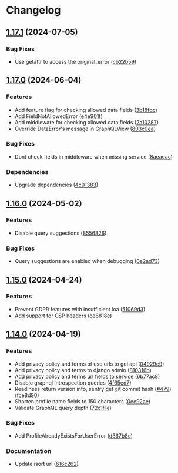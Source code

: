 # Changelog

## [1.17.1](https://github.com/City-of-Helsinki/open-city-profile/compare/open-city-profile-v1.17.0...open-city-profile-v1.17.1) (2024-07-05)


### Bug Fixes

* Use getattr to access the original_error ([cb22b59](https://github.com/City-of-Helsinki/open-city-profile/commit/cb22b594fd39370f1d180ef650f7ea002b9be524))

## [1.17.0](https://github.com/City-of-Helsinki/open-city-profile/compare/open-city-profile-v1.16.0...open-city-profile-v1.17.0) (2024-06-04)


### Features

* Add feature flag for checking allowed data fields ([3b18fbc](https://github.com/City-of-Helsinki/open-city-profile/commit/3b18fbceab4d941fe59a1fa0fc94009cdc1c0def))
* Add FieldNotAllowedError ([e4e901f](https://github.com/City-of-Helsinki/open-city-profile/commit/e4e901f66d56b19055a8b09fc5e92443d2bedd23))
* Add middleware for checking allowed data fields ([2a10287](https://github.com/City-of-Helsinki/open-city-profile/commit/2a1028764aa514efddf02958e512106f6d7952ee))
* Override DataError's message in GraphQLView ([803c0ea](https://github.com/City-of-Helsinki/open-city-profile/commit/803c0eade7c4cca8ac6c373b79c08b5b1c243ed6))


### Bug Fixes

* Dont check fields in middleware when missing service ([8aeaeac](https://github.com/City-of-Helsinki/open-city-profile/commit/8aeaeacaba1fd5e75c60d0a8562367e590824a71))


### Dependencies

* Upgrade dependencies ([4c01383](https://github.com/City-of-Helsinki/open-city-profile/commit/4c01383fa28dc7ecd5119789b9c701bd8d4c9d02))

## [1.16.0](https://github.com/City-of-Helsinki/open-city-profile/compare/open-city-profile-v1.15.0...open-city-profile-v1.16.0) (2024-05-02)


### Features

* Disable query suggestions ([8556826](https://github.com/City-of-Helsinki/open-city-profile/commit/85568265501c2fa7b2e2302bf8fa2594754a872f))


### Bug Fixes

* Query suggestions are enabled when debugging ([0e2ad73](https://github.com/City-of-Helsinki/open-city-profile/commit/0e2ad73c7076d0c63f25cfec476a236d53bf4cab))

## [1.15.0](https://github.com/City-of-Helsinki/open-city-profile/compare/open-city-profile-v1.14.0...open-city-profile-v1.15.0) (2024-04-24)


### Features

* Prevent GDPR features with insufficient loa ([51069d3](https://github.com/City-of-Helsinki/open-city-profile/commit/51069d33a5829686c5c82c47ae91503374bdddee))
* Add support for CSP headers ([ce8818e](https://github.com/City-of-Helsinki/open-city-profile/commit/ce8818e94697cec5228868034339121202fded9a))


## [1.14.0](https://github.com/City-of-Helsinki/open-city-profile/compare/open-city-profile-v1.13.1...open-city-profile-v1.14.0) (2024-04-19)


### Features

* Add privacy policy and terms of use urls to gql api ([04929c9](https://github.com/City-of-Helsinki/open-city-profile/commit/04929c92e889b0e8e8c280a9ddcb972fe75d5bbc))
* Add privacy policy and terms to django admin ([810316b](https://github.com/City-of-Helsinki/open-city-profile/commit/810316bd9e710da0cad369a0611405deacde93d3))
* Add privacy policy and terms url fields to service ([6b77ac8](https://github.com/City-of-Helsinki/open-city-profile/commit/6b77ac89302fd0f5130de79a8656607bf6ac948b))
* Disable graphql introspection queries ([4f65ed7](https://github.com/City-of-Helsinki/open-city-profile/commit/4f65ed7835956190d0a981da0866b46d7f53d3f2))
* Readiness return version info, sentry get git commit hash ([#479](https://github.com/City-of-Helsinki/open-city-profile/issues/479)) ([fce8d90](https://github.com/City-of-Helsinki/open-city-profile/commit/fce8d901f0c5a37edd8c0060d6dbb11bc4525b72))
* Shorten profile name fields to 150 characters ([0ee92ae](https://github.com/City-of-Helsinki/open-city-profile/commit/0ee92ae2f0ffda1e28941da06f850349b25851fb))
* Validate GraphQL query depth ([72c1f1e](https://github.com/City-of-Helsinki/open-city-profile/commit/72c1f1eb684f56f96ac2913c152b9072a7104265))


### Bug Fixes

* Add ProfileAlreadyExistsForUserError ([d367b8e](https://github.com/City-of-Helsinki/open-city-profile/commit/d367b8e0761f83b9ba1dec9821531024cce25356))


### Documentation

* Update isort url ([616c262](https://github.com/City-of-Helsinki/open-city-profile/commit/616c26226820609ac499b31e11e0ff05a6029bf8))
